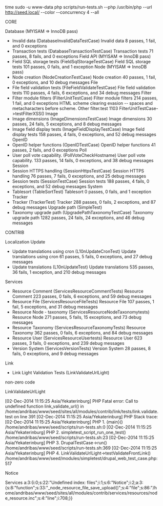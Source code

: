 time sudo -u www-data php scripts/run-tests.sh --php /usr/bin/php --url http://seed.local/ --color --concurrency 4 --all

CORE

Database (MYISAM => InnoDB pass)
 - Invalid data (DatabaseInvalidDataTestCase)
	Invalid data 8 passes, 1 fail, and 0 exceptions
 - Transaction tests (DatabaseTransactionTestCase)
	Transaction tests 71 passes, 8 fails, and 0 exceptions
Field API (MYISAM => InnoDB pass)
 - Field SQL storage tests (FieldSqlStorageTestCase)
 	Field SQL storage tests 101 passes, 0 fails, and 1 exception
Node (MYISAM => InnoDB pass)
 - Node creation (NodeCreationTestCase)
	Node creation 40 passes, 1 fail, 0 exceptions, and 10 debug messages
File
 - File field validation tests (FileFieldValidateTestCase)
	File field validation tests 110 passes, 4 fails, 6 exceptions, and 34 debug messages
Filter
 - Filter module filters (FilterUnitTestCase)
	Filter module filters 214 passes, 1 fail, and 0 exceptions
	HTML scheme clearing evasion -- spaces and metacharacters before scheme.	Other	filter.test	1103	FilterUnitTestCase->testFilterXSS()
Image
 - Image dimensions (ImageDimensionsTestCase)
	Image dimensions 30 passes, 24 fails, 5 exceptions, and 8 debug messages
 - Image field display tests (ImageFieldDisplayTestCase)
	Image field display tests 158 passes, 4 fails, 0 exceptions, and 52 debug messages
OpenID
 - OpenID helper functions (OpenIDTestCase)
	OpenID helper functions 41 passes, 2 fails, and 0 exceptions
Poll
 - User poll vote capability. (PollVoteCheckHostname)
	User poll vote capability. 133 passes, 14 fails, 0 exceptions, and 38 debug messages
Session
 - Session HTTPS handling (SessionHttpsTestCase)
	Session HTTPS handling 76 passes, 7 fails, 0 exceptions, and 25 debug messages
 - Session tests (SessionTestCase)
	Session tests 188 passes, 4 fails, 0 exceptions, and 52 debug messages
System
 - Tablesort (TableSortTest)
	Tablesort 0 passes, 0 fails, and 1 exception
Tracker
 - Tracker (TrackerTest)
	Tracker 288 passes, 0 fails, 2 exceptions, and 87 debug messages
Upgrade path (SimpleTest)
 - Taxonomy upgrade path (UpgradePathTaxonomyTestCase)
	Taxonomy upgrade path 1282 passes, 24 fails, 24 exceptions, and 46 debug messages

CONTRIB

Localization Update
 - Update translations using cron (L10nUpdateCronTest)
	Update translations using cron 61 passes, 5 fails, 0 exceptions, and 27 debug messages
 - Update translations (L10nUpdateTest)
	Update translations 535 passes, 36 fails, 1 exception, and 210 debug messages

Services
 - Resource Comment (ServicesResourceCommentTests)
	Resource Comment 223 passes, 0 fails, 6 exceptions, and 59 debug messages
 - Resource File (ServicesResourceFileTests)
	Resource File 107 passes, 1 fail, 5 exceptions, and 31 debug messages
 - Resource Node - taxonomy (ServicesResourceNodeTaxonomytests)
	Resource Node 271 passes, 5 fails, 15 exceptions, and 73 debug messages
 - Resource Taxonomy (ServicesResourceTaxonomyTests)
	Resource Taxonomy 362 passes, 0 fails, 6 exceptions, and 84 debug messages
 - Resource User (ServicesResourceUsertests)
	Resource User 623 passes, 3 fails, 0 exceptions, and 239 debug messages
 - Version System (ServicesVersionTests)
	Version System 28 passes, 8 fails, 0 exceptions, and 9 debug messages

Link
 - Link Light Validation Tests (LinkValidateUrlLight)

non-zero code

LinkValidateUrlLight

[02-Dec-2014 11:15:25 Asia/Yekaterinburg] PHP Fatal error:  Call to undefined function link_validate_url() in /home/andribas/www/seed/sites/all/modules/contrib/link/tests/link.validate.test on line 391
[02-Dec-2014 11:15:25 Asia/Yekaterinburg] PHP Stack trace:
[02-Dec-2014 11:15:25 Asia/Yekaterinburg] PHP   1. {main}() /home/andribas/www/seed/scripts/run-tests.sh:0
[02-Dec-2014 11:15:25 Asia/Yekaterinburg] PHP   2. simpletest_script_run_one_test() /home/andribas/www/seed/scripts/run-tests.sh:23
[02-Dec-2014 11:15:25 Asia/Yekaterinburg] PHP   3. DrupalTestCase->run() /home/andribas/www/seed/scripts/run-tests.sh:369
[02-Dec-2014 11:15:25 Asia/Yekaterinburg] PHP   4. LinkValidateUrlLight->testValidateFrontLink() /home/andribas/www/seed/modules/simpletest/drupal_web_test_case.php:517

Notice

Services
a:3:{i:0;s:22:"Undefined index: files";i:1;s:6:"Notice";i:2;a:3:{s:8:"function";s:33:"_node_resource_file_save_upload()";s:4:"file";s:86:"/home/andribas/www/seed/sites/all/modules/contrib/services/resources/node_resource.inc";s:4:"line";i:708;}}
